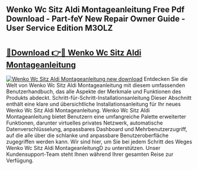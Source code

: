 ## Wenko Wc Sitz Aldi Montageanleitung Free Pdf Download - Part-feY New Repair Owner Guide - User Service Edition M3OLZ

# <h2><a href="http://df6s0fx.blite.top/?on=Wenko+Wc+Sitz+Aldi+Montageanleitung">🔗Download 👉🔴 Wenko Wc Sitz Aldi Montageanleitung</a></h2>

[![Wenko Wc Sitz Aldi Montageanleitung new download](https://i.imgur.com/lujVjoI.png)](http://df6s0fx.blite.top/?on=Wenko+Wc+Sitz+Aldi+Montageanleitung)
Entdecken Sie die Welt von Wenko Wc Sitz Aldi Montageanleitung mit diesem umfassenden Benutzerhandbuch, das alle Aspekte der Merkmale und Funktionen des Produkts abdeckt. Schritt-für-Schritt-Installationsanleitung Dieser Abschnitt enthält eine klare und übersichtliche Installationsanleitung für Ihr neues Wenko Wc Sitz Aldi Montageanleitung. Wenko Wc Sitz Aldi Montageanleitung bietet Benutzern eine umfangreiche Palette erweiterter Funktionen, darunter virtuelles privates Netzwerk, automatische Datenverschlüsselung, anpassbares Dashboard und Mehrbenutzerzugriff, auf die alle über die schlanke und anpassbare Benutzeroberfläche zugegriffen werden kann. Wir sind hier, um Sie bei jedem Schritt des Weges Wenko Wc Sitz Aldi MontageanleitungD zu unterstützen. Unser Kundensupport-Team steht Ihnen während Ihrer gesamten Reise zur Verfügung.
